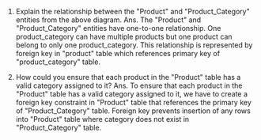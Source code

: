 1. Explain the relationship between the "Product" and "Product_Category" entities from the above diagram.
Ans. The "Product" and "Product_Category" entities have one-to-one relationship. One product_category can have multiple products but one product can belong to only one product_category.
     This relationship is represented by foreign key in "product" table which references primary key of "product_category" table.

2. How could you ensure that each product in the "Product" table has a valid category assigned to it?
Ans. To ensure that each product in the "Product" table has a valid category assigned to it, we have to create a foreign key constraint in "Product" table that references the primary key of "Product_Category" table.
     Foreign key prevents insertion of any rows into "Product" table where category does not exist in "Product_Category" table.
